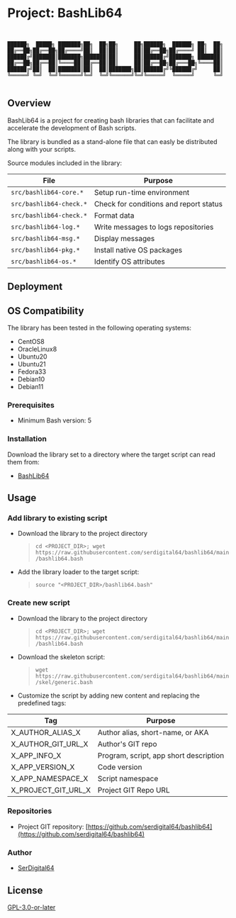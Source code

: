# Project: BashLib64

```shell


██████╗  █████╗ ███████╗██╗  ██╗██╗     ██╗██████╗  ██████╗ ██╗  ██╗
██╔══██╗██╔══██╗██╔════╝██║  ██║██║     ██║██╔══██╗██╔════╝ ██║  ██║
██████╔╝███████║███████╗███████║██║     ██║██████╔╝███████╗ ███████║
██╔══██╗██╔══██║╚════██║██╔══██║██║     ██║██╔══██╗██╔═══██╗╚════██║
██████╔╝██║  ██║███████║██║  ██║███████╗██║██████╔╝╚██████╔╝     ██║
╚═════╝ ╚═╝  ╚═╝╚══════╝╚═╝  ╚═╝╚══════╝╚═╝╚═════╝  ╚═════╝      ╚═╝


```

## Overview

BashLib64 is a project for creating bash libraries that can facilitate and accelerate the development of Bash scripts.

The library is bundled as a stand-alone file that can easly be distributed along with your scripts.

Source modules included in the library:

| File                    | Purpose                                |
| ----------------------- | -------------------------------------- |
| `src/bashlib64-core.*`  | Setup run-time environment             |
| `src/bashlib64-check.*` | Check for conditions and report status |
| `src/bashlib64-check.*` | Format data                            |
| `src/bashlib64-log.*`   | Write messages to logs repositories    |
| `src/bashlib64-msg.*`   | Display messages                       |
| `src/bashlib64-pkg.*`   | Install native OS packages             |
| `src/bashlib64-os.*`    | Identify OS attributes                 |

## Deployment

## OS Compatibility

The library has been tested in the following operating systems:

- CentOS8
- OracleLinux8
- Ubuntu20
- Ubuntu21
- Fedora33
- Debian10
- Debian11

### Prerequisites

- Minimum Bash version: 5

### Installation

Download the library set to a directory where the target script can read them from:

- [BashLib64](https://raw.githubusercontent.com/serdigital64/bashlib64/main/bashlib64.bash)

## Usage

### Add library to existing script

- Download the library to the project directory
  > `cd <PROJECT_DIR>; wget https://raw.githubusercontent.com/serdigital64/bashlib64/main/bashlib64.bash`
- Add the library loader to the target script:
  > `source "<PROJECT_DIR>/bashlib64.bash"`

### Create new script

- Download the library to the project directory
  > `cd <PROJECT_DIR>; wget https://raw.githubusercontent.com/serdigital64/bashlib64/main/bashlib64.bash`
- Download the skeleton script:
  > `wget https://raw.githubusercontent.com/serdigital64/bashlib64/main/skel/generic.bash`
- Customize the script by adding new content and replacing the predefined tags:

| Tag                 | Purpose                                |
| ------------------- | -------------------------------------- |
| X_AUTHOR_ALIAS_X    | Author alias, short-name, or AKA       |
| X_AUTHOR_GIT_URL_X  | Author's GIT repo                      |
| X_APP_INFO_X        | Program, script, app short description |
| X_APP_VERSION_X     | Code version                           |
| X_APP_NAMESPACE_X   | Script namespace                       |
| X_PROJECT_GIT_URL_X | Project GIT Repo URL                   |

### Repositories

- Project GIT repository: [https://github.com/serdigital64/bashlib64](https://github.com/serdigital64/bashlib64)

### Author

- [SerDigital64](https://github.com/serdigital64)

## License

[GPL-3.0-or-later](https://www.gnu.org/licenses/gpl-3.0.txt)
